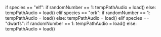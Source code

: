 if species == "elf":
	if randomNumber == 1:
		tempPathAudio = load()
	else:
		tempPathAudio = load()
elif species == "ork":
	if randomNumber == 1:
		tempPathAudio = load()
	else:
		tempPathAudio = load()
elif species == "dwarfs":
	if randomNumber == 1:
		tempPathAudio = load()
	else:
		tempPathAudio = load()